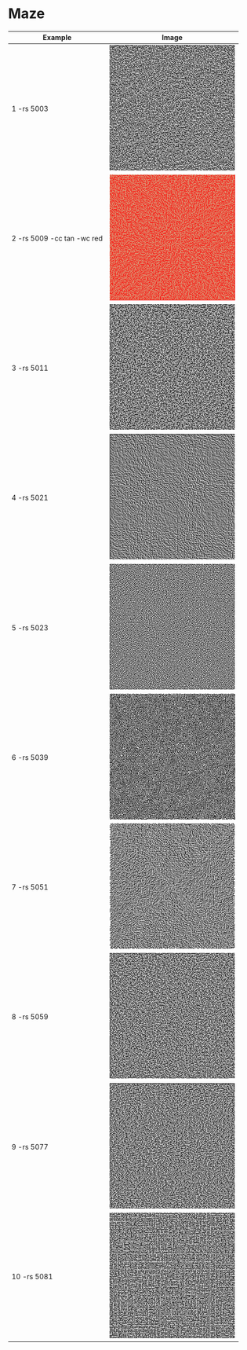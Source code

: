 # Maze #

| Example | Image |
|---------|-------|
| 1 -rs 5003 | ![maze-0](img/img-16-maze-1.png "maze-0") |
| 2 -rs 5009 -cc tan -wc red | ![maze-1](img/img-16-maze-2.png "maze-1") |
| 3 -rs 5011 | ![maze-2](img/img-16-maze-3.png "maze-2") |
| 4 -rs 5021 | ![maze-3](img/img-16-maze-4.png "maze-3") |
| 5 -rs 5023 | ![maze-4](img/img-16-maze-5.png "maze-4") |
| 6 -rs 5039 | ![maze-5](img/img-16-maze-6.png "maze-5") |
| 7 -rs 5051 | ![maze-6](img/img-16-maze-7.png "maze-6") |
| 8 -rs 5059 | ![maze-7](img/img-16-maze-8.png "maze-7") |
| 9 -rs 5077 | ![maze-8](img/img-16-maze-9.png "maze-8") |
| 10 -rs 5081 | ![maze-9](img/img-16-maze-10.png "maze-9") |

